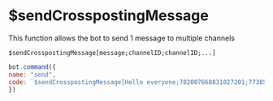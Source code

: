 # $sendCrosspostingMessage

This function allows the bot to send 1 message to multiple channels

```text
$sendCrosspostingMessage[message;channelID;channelID;...]
```

```javascript
bot.command({
name: "send", 
code: `$sendCrosspostingMessage[Hello everyone;782007668831027201;773853536797851708]` 
})
```

